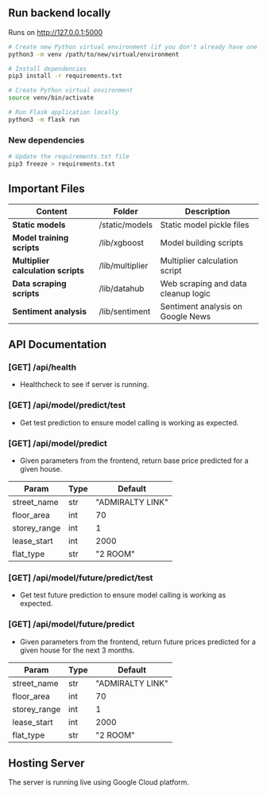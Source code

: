 ## Run backend locally
Runs on http://127.0.0.1:5000

````bash
# Create new Python virtual environment (if you don't already have one locally)
python3 -m venv /path/to/new/virtual/environment

# Install dependencies
pip3 install -r requirements.txt   

# Create Python virtual environment
source venv/bin/activate  

# Run Flask application locally
python3 -m flask run  
````

### New dependencies
````bash
# Update the requirements.txt file
pip3 freeze > requirements.txt
````

## Important Files
| Content | Folder | Description |
| ------- | ------ | ----------- |
| **Static models** | /static/models | Static model pickle files |
| **Model training scripts** | /lib/xgboost | Model building scripts |
| **Multiplier calculation scripts** | /lib/multiplier | Multiplier calculation script |
| **Data scraping scripts** | /lib/datahub | Web scraping and data cleanup logic |
| **Sentiment analysis** | /lib/sentiment | Sentiment analysis on Google News |

## API Documentation
### [GET] /api/health
- Healthcheck to see if server is running.
### [GET] /api/model/predict/test
- Get test prediction to ensure model calling is working as expected.
### [GET] /api/model/predict
- Given parameters from the frontend, return base price predicted for a given house.

| Param | Type  | Default
| -------- | ------- | -------- |
| street_name | str | "ADMIRALTY LINK"
| floor_area | int | 70
| storey_range | int | 1
| lease_start | int | 2000
| flat_type | str | "2 ROOM"

### [GET] /api/model/future/predict/test
- Get test future prediction to ensure model calling is working as expected.
### [GET] /api/model/future/predict
- Given parameters from the frontend, return future prices predicted for a given house for the next 3 months.

| Param | Type  | Default
| -------- | ------- | -------- |
| street_name | str | "ADMIRALTY LINK"
| floor_area | int | 70
| storey_range | int | 1
| lease_start | int | 2000
| flat_type | str | "2 ROOM"


## Hosting Server 

The server is running live using Google Cloud platform.